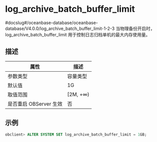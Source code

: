 log_archive_batch_buffer_limit 
===================================================
#docslug#/oceanbase-database/oceanbase-database/V4.0.0/log_archive_batch_buffer_limit-1-2-3
当物理备份开启时，log_archive_batch_buffer_limit 用于控制日志归档单机的最大内存使用量。

描述 
-----------------------



|        属性        |    描述     |
|------------------|-----------|
| 参数类型             | 容量类型      |
| 默认值              | 1G        |
| 取值范围             | \[2M, +∞) |
| 是否重启 OBServer 生效 | 否         |



示例 
-----------------------

```sql
obclient> ALTER SYSTEM SET log_archive_batch_buffer_limit = 1GB;
```


